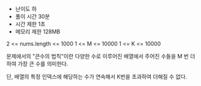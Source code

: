 * 난이도 하
* 풀이 시간 30분
* 시간 제한 1초
* 메모리 제한 128MB

2 <= nums.length <= 1000
1 <= M <= 10000
1 <= K <= 10000

문제에서의 "큰수의 법칙"이란 
다양한 수로 이루어진 배열에서 주어진 수들을 M 번 더하여 가장 큰 수를 의미한다.

단, 배열의 특정 인덱스에 해당하는 수가 연속해서 K번을 초과하여 더해질 수 없다.



